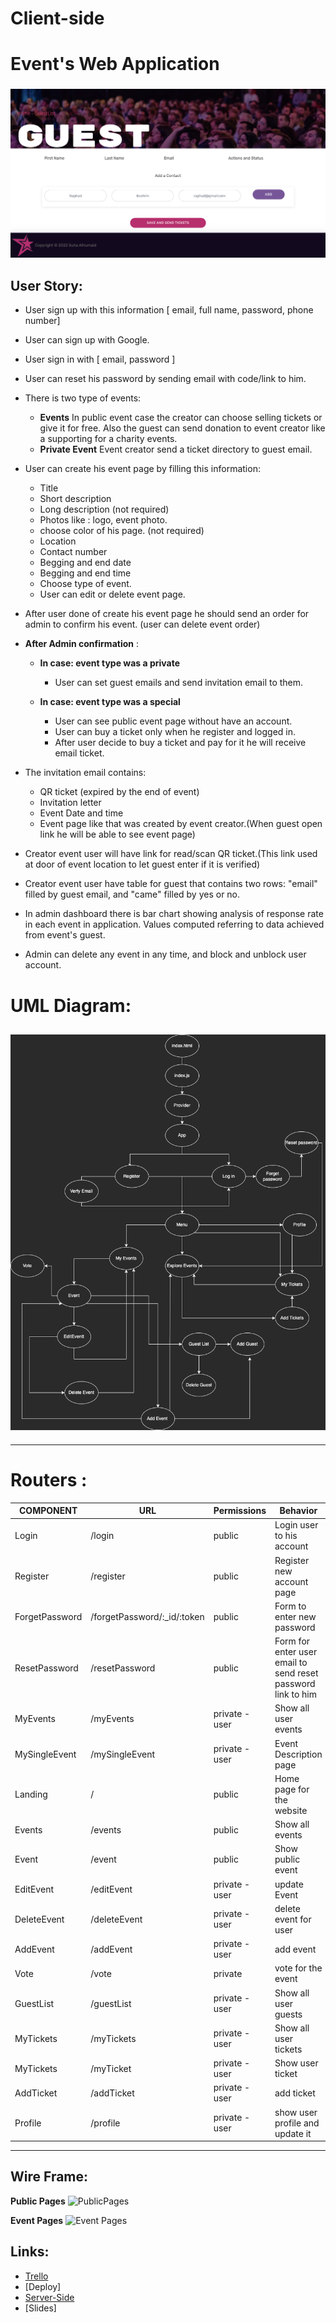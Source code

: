 # Client-side
# Event's Web Application
### ![Screen Shot](https://github.com/MP-Project-Suha/Client-side/blob/main/images/preview.png)
## User Story:
* User sign up with this information [ email, full name, password, phone number]
* User can sign up with Google.
* User sign in with [ email, password ]
* User can reset his password by sending email with code/link to him.

* There is two type of events: 
  * **Events**
    In public event case the creator can choose selling tickets or give it for free. Also the guest can send donation to event creator like a supporting for a charity events.
   * **Private Event** 
    Event creator send a ticket directory to guest email.

* User can create his event page by filling this information:
  * Title
  * Short description 
  * Long description (not required)
  * Photos like : logo, event photo.
  * choose color of his page. (not required)
  * Location
  * Contact number
  * Begging and end date 
  * Begging and end time
  * Choose type of event.
  * User can edit or delete event page.
* After user done of create his event page he should send an order for admin to confirm his event. (user can delete event order)

* **After Admin confirmation** :
  * **In case: event type was a private**
    * User can set guest emails and send invitation email to them.

  * **In case: event type was a special**
    * User can see public event page without have an account.
    * User can buy a ticket only when he register and logged in.
    * After user decide to buy a ticket and pay for it he will receive email ticket.

* The invitation email contains: 
  * QR ticket (expired by the end of event)
  * Invitation letter
  * Event Date and time
  * Event page like that was created by event creator.(When guest open link he will be able to see event page)

* Creator event user will have link for read/scan QR ticket.(This link used at door of event location to let guest enter if it is verified)
* Creator event user have table for guest that contains two rows: "email" filled by guest email, and "came" filled by yes or no.
* In admin dashboard there is bar chart showing analysis of response rate in each event in application. Values computed referring to data achieved from event's guest.
* Admin can delete any event in any time, and block and unblock user account.

# UML Diagram:

## ![UML](https://github.com/MP-Project-Suha/Client-side/blob/main/images/UML.png)

  ----
  # Routers :

| COMPONENT     | URL          | Permissions | Behavior |
| ------------- | ------------ | ----------- | -------- |
| Login       |  /login | public | Login user to his account |
| Register    | /register | public |  Register new account page   |
| ForgetPassword | /forgetPassword/:_id/:token  | public | Form to enter new password |
| ResetPassword | /resetPassword | public | Form for enter user email to send reset password link to him |
| MyEvents |  /myEvents | private - user |   Show all user events |
| MySingleEvent | /mySingleEvent | private - user | Event Description page |
| Landing  | / |  public | Home page for the website |
| Events |  /events | public | Show all events|
| Event  | /event | public | Show public event |
| EditEvent | /editEvent | private - user |  update Event |
| DeleteEvent | /deleteEvent | private - user | delete event for user |
| AddEvent  | /addEvent | private -user | add event |
| Vote| /vote | private | vote for the event |
| GuestList | /guestList | private - user  | Show all user guests |
| MyTickets | /myTickets | private - user | Show all user tickets |
| MyTickets | /myTicket | private - user | Show user ticket |
| AddTicket  | /addTicket| private -user | add ticket |
| Profile | /profile | private -user | show user profile and update it |

---
## Wire Frame:
**Public Pages**
![PublicPages](https://s3.amazonaws.com/assets.mockflow.com/app/wireframepro/company/C078ceb35b095466e83c21d663f9cd3e3/projects/MSn8XvILgnb/pages/74e1249c4cb34521838fb4178856afbd/image/74e1249c4cb34521838fb4178856afbd.png?1639937121663)

**Event Pages**
![Event Pages](https://s3.amazonaws.com/assets.mockflow.com/app/wireframepro/company/C078ceb35b095466e83c21d663f9cd3e3/projects/MSn8XvILgnb/pages/D55f21dce610c3fcdcea3de382c7cfbf4/image/D55f21dce610c3fcdcea3de382c7cfbf4.png?1639938024004)


## Links:
* [Trello](https://trello.com/b/xefVOZOx/master-piece-project)
* [Deploy]
* [Server-Side](https://github.com/MP-Project-Suha/Server-side)
* [Slides]
